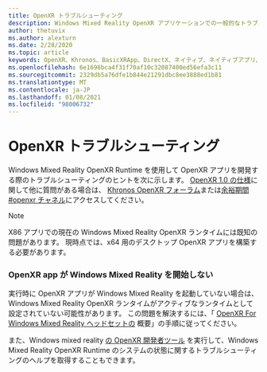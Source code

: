 ```yaml
---
title: OpenXR トラブルシューティング
description: Windows Mixed Reality OpenXR アプリケーションでの一般的なトラブルシューティングに関するリソースと回答を紹介します。
author: thetuvix
ms.author: alexturn
ms.date: 2/28/2020
ms.topic: article
keywords: OpenXR、Khronos、BasicXRApp、DirectX、ネイティブ、ネイティブアプリ、カスタムエンジン、ミドルウェア、トラブルシューティング
ms.openlocfilehash: 6e1696bca4f31f70af10c32087400ed56efa3c11
ms.sourcegitcommit: 2329db5a76dfe1b844e21291dbc8ee3888ed1b81
ms.translationtype: MT
ms.contentlocale: ja-JP
ms.lasthandoff: 01/08/2021
ms.locfileid: "98006732"
---
```

# <a name="openxr-troubleshooting"></a>OpenXR トラブルシューティング

Windows Mixed Reality OpenXR Runtime を使用して OpenXR アプリを開発する際のトラブルシューティングのヒントを次に示します。  <a href="https://www.khronos.org/registry/OpenXR/specs/1.0/html/xrspec.html" target="_blank">OpenXR 1.0 の仕様</a>に関して他に質問がある場合は、 <a href="https://community.khronos.org/c/openxr" target="_blank">Khronos OpenXR フォーラム</a>または<a href="https://khr.io/slack" target="_blank">余裕期間 #openxr チャネル</a>にアクセスしてください。

>[!NOTE]
>X86 アプリでの現在の Windows Mixed Reality OpenXR ランタイムには既知の問題があります。  現時点では、x64 用のデスクトップ OpenXR アプリを構築する必要があります。

### <a name="openxr-app-not-starting-windows-mixed-reality"></a>OpenXR app が Windows Mixed Reality を開始しない

実行時に OpenXR アプリが Windows Mixed Reality を起動していない場合は、Windows Mixed Reality OpenXR ランタイムがアクティブなランタイムとして設定されていない可能性があります。 この問題を解決するには、「 [OpenXR For Windows Mixed Reality ヘッドセットの](openxr-getting-started.md#getting-started-with-openxr-for-windows-mixed-reality-headsets) 概要」の手順に従ってください。

また、Windows mixed reality [の OpenXR 開発者ツール](openxr-getting-started.md#getting-the-openxr-developer-tools-for-windows-mixed-reality) を実行して、Windows Mixed Reality OpenXR Runtime のシステムの状態に関するトラブルシューティングのヘルプを取得することもできます。